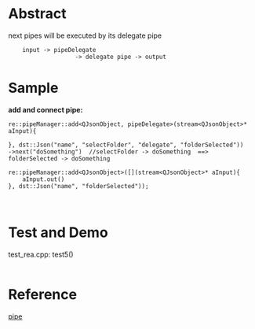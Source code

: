 # Abstract
next pipes will be executed by its delegate pipe
```
    input -> pipeDelegate                        
                   -> delegate pipe -> output
```

# Sample
**add and connect pipe:**  
```
re::pipeManager::add<QJsonObject, pipeDelegate>(stream<QJsonObject>* aInput){
    
}, dst::Json("name", "selectFolder", "delegate", "folderSelected"))
->next("doSomething")  //selectFolder -> doSomething  ==> folderSelected -> doSomething

re::pipeManager::add<QJsonObject>([](stream<QJsonObject>* aInput){
    aInput.out()
}, dst::Json("name", "folderSelected"));
```  
</br>

# Test and Demo
test_rea.cpp: test5()  
</br>

# Reference
[pipe](pipe.md)